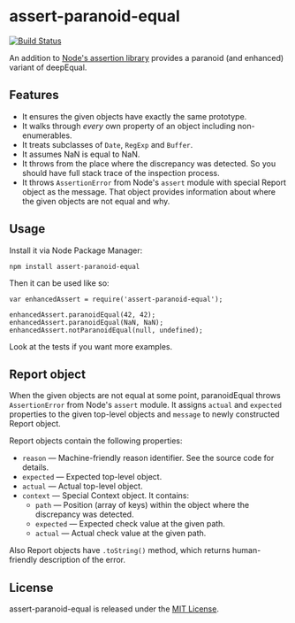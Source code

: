 # assert-paranoid-equal

[![Build Status](https://travis-ci.org/dervus/assert-paranoid-equal.png?branch=master)](https://travis-ci.org/dervus/assert-paranoid-equal)

An addition to [Node's assertion library] provides a paranoid (and
enhanced) variant of deepEqual.



## Features

 * It ensures the given objects have exactly the same prototype.
 * It walks through _every_ own property of an object including
   non-enumerables.
 * It treats subclasses of `Date`, `RegExp` and `Buffer`.
 * It assumes NaN is equal to NaN.
 * It throws from the place where the discrepancy was detected. So you
   should have full stack trace of the inspection process.
 * It throws `AssertionError` from Node's `assert` module with special
   Report object as the message. That object provides information about
   where the given objects are not equal and why.



## Usage

Install it via Node Package Manager:

    npm install assert-paranoid-equal

Then it can be used like so:

    var enhancedAssert = require('assert-paranoid-equal');

    enhancedAssert.paranoidEqual(42, 42);
    enhancedAssert.paranoidEqual(NaN, NaN);
    enhancedAssert.notParanoidEqual(null, undefined);

Look at the tests if you want more examples.



## Report object

When the given objects are not equal at some point, paranoidEqual throws
`AssertionError` from Node's `assert` module. It assigns `actual` and
`expected` properties to the given top-level objects and `message` to
newly constructed Report object.

Report objects contain the following properties:

 * `reason`     — Machine-friendly reason identifier. See the source
                  code for details.
 * `expected`   — Expected top-level object.
 * `actual`     — Actual top-level object.
 * `context`    — Special Context object. It contains:
   * `path`     — Position (array of keys) within the object where the
                  discrepancy was detected.
   * `expected` — Expected check value at the given path.
   * `actual`   — Actual check value at the given path.

Also Report objects have `.toString()` method, which returns
human-friendly description of the error.



## License

assert-paranoid-equal is released under the [MIT License].



[Node's assertion library]: http://nodejs.org/api/assert.html
[MIT License]: http://www.opensource.org/licenses/MIT
